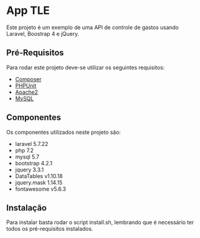 # App TLE

Este projeto é um exemplo de uma API de controle de gastos usando Laravel, Boostrap 4 e jQuery.

## Pré-Requisitos

Para rodar este projeto deve-se utilizar os seguintes requisitos:
- [Composer](https://getcomposer.org/)
- [PHPUnit](https://phpunit.de/)
- [Apache2](https://httpd.apache.org/)
- [MySQL](https://www.mysql.com/)

## Componentes

Os componentes utilizados neste projeto são:
- laravel 5.7.22
- php 7.2
- mysql 5.7
- bootstrap 4.2.1
- jquery 3.3.1
- DataTables v1.10.18
- jquery.mask 1.14.15
- fontawesome v5.6.3

## Instalação

Para instalar basta rodar o script install.sh, lembrando que é necessário ter todos os pré-requisitos instalados.
